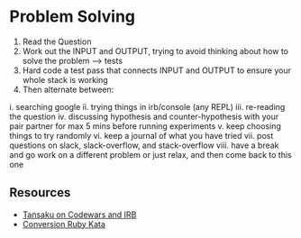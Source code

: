 Problem Solving
==============

1. Read the Question
2. Work out the INPUT and OUTPUT, trying to avoid thinking about how to solve the problem --> tests
3. Hard code a test pass that connects INPUT and OUTPUT to ensure your whole stack is working
4. Then alternate between:

  i. searching google
  ii. trying things in irb/console (any REPL)
  iii. re-reading the question
  iv. discussing hypothesis and counter-hypothesis with your pair partner for max 5 mins before running experiments
  v. keep choosing things to try randomly
  vi. keep a journal of what you have tried
  vii. post questions on slack, slack-overflow, and stack-overflow
  viii. have a break and go work on a different problem or just relax, and then come back to this one


Resources
--------

* [Tansaku on Codewars and IRB](https://www.youtube.com/watch?v=DhK5suixS-Y)
* [Conversion Ruby Kata](http://www.codewars.com/kata/miles-per-gallon-to-kilometers-per-liter/train/ruby)
